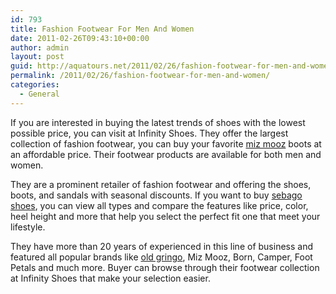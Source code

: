 ```yaml
---
id: 793
title: Fashion Footwear For Men And Women
date: 2011-02-26T09:43:10+00:00
author: admin
layout: post
guid: http://aquatours.net/2011/02/26/fashion-footwear-for-men-and-women/
permalink: /2011/02/26/fashion-footwear-for-men-and-women/
categories:
  - General
---
```

If you are interested in buying the latest trends of shoes with the lowest possible price, you can visit at Infinity Shoes. They offer the largest collection of fashion footwear, you can buy your favorite [miz mooz](http://www.infinityshoes.com/brand/miz-mooz) boots at an affordable price. Their footwear products are available for both men and women.

They are a prominent retailer of fashion footwear and offering the shoes, boots, and sandals with seasonal discounts. If you want to buy [sebago shoes](http://www.infinityshoes.com/brand/sebago), you can view all types and compare the features like price, color, heel height and more that help you select the perfect fit one that meet your lifestyle.

They have more than 20 years of experienced in this line of business and featured all popular brands like [old gringo](http://www.infinityshoes.com/brand/old-gringo), Miz Mooz, Born, Camper, Foot Petals and much more. Buyer can browse through their footwear collection at Infinity Shoes that make your selection easier.